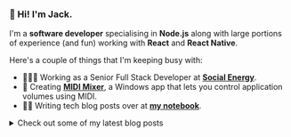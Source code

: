 ### 👋 Hi! I'm Jack.

I'm a **software developer** specialising in **Node.js** along with large portions of experience (and fun) working with **React** and **React Native**.

Here's a couple of things that I'm keeping busy with:

- 👨🏻‍💻 Working as a Senior Full Stack Developer at **[Social Energy](https://social.energy)**.
- 🎹 Creating **[MIDI Mixer](https://midi-mixer.com)**, a Windows app that lets you control application volumes using MIDI.
- ✍🏻 Writing tech blog posts over at **[my notebook](https://jpwilliams.dev)**.

<details>
  <summary>Check out some of my latest blog posts</summary>
  <br>
  
- [Fetching the latest release of a GitHub package with Cloudflare Workers](https://jpwilliams.dev/cloudflare-worker-github-releases)
- [Nullish Short-Circuit Assignment in TypeScript 4.0 (beta)](https://jpwilliams.dev/nullish-short-circuit-assignment)
- [How to unpack the return type of a Promise in TypeScript](https://jpwilliams.dev/how-to-unpack-the-return-type-of-a-promise-in-typescript)
</details>

<!--
**jpwilliams/jpwilliams** is a ✨ _special_ ✨ repository because its `README.md` (this file) appears on your GitHub profile.

Here are some ideas to get you started:

- 🔭 I’m currently working on ...
- 🌱 I’m currently learning ...
- 👯 I’m looking to collaborate on ...
- 🤔 I’m looking for help with ...
- 💬 Ask me about ...
- 📫 How to reach me: ...
- 😄 Pronouns: ...
- ⚡ Fun fact: ...
-->
